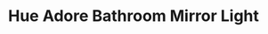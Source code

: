 ---
date_added: 2020-02-21
model: 3417711P6
vendor: Philips
title: Hue Adore Bathroom Mirror Light
category: light
supports: on/off, brightness, colortemp
zigbeemodel: ['3417711P6']
compatible: [z2m]
mlink: https://www.philips-hue.com/en-gb/p/-/3417711P6
link: https://www.alza.de/philips-hue-white-ambiance-adore-3435111p7-d5375458.htm
link3: 
EAN: 
  - 34177/11/P6
  - 8718696175729
  - 915005919301
---